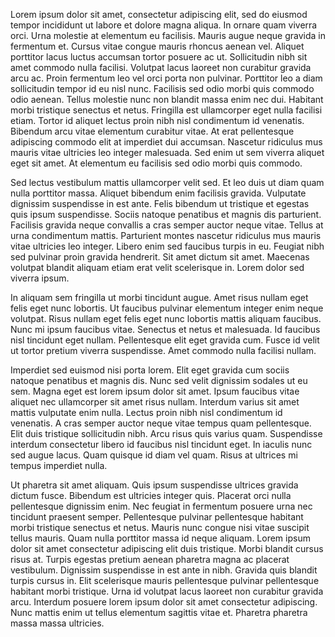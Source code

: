 Lorem ipsum dolor sit amet, consectetur adipiscing elit, sed do eiusmod tempor incididunt ut labore et dolore magna aliqua. In ornare quam viverra orci. Urna molestie at elementum eu facilisis. Mauris augue neque gravida in fermentum et. Cursus vitae congue mauris rhoncus aenean vel. Aliquet porttitor lacus luctus accumsan tortor posuere ac ut. Sollicitudin nibh sit amet commodo nulla facilisi. Volutpat lacus laoreet non curabitur gravida arcu ac. Proin fermentum leo vel orci porta non pulvinar. Porttitor leo a diam sollicitudin tempor id eu nisl nunc. Facilisis sed odio morbi quis commodo odio aenean. Tellus molestie nunc non blandit massa enim nec dui. Habitant morbi tristique senectus et netus. Fringilla est ullamcorper eget nulla facilisi etiam. Tortor id aliquet lectus proin nibh nisl condimentum id venenatis. Bibendum arcu vitae elementum curabitur vitae. At erat pellentesque adipiscing commodo elit at imperdiet dui accumsan. Nascetur ridiculus mus mauris vitae ultricies leo integer malesuada. Sed enim ut sem viverra aliquet eget sit amet. At elementum eu facilisis sed odio morbi quis commodo.

Sed lectus vestibulum mattis ullamcorper velit sed. Et leo duis ut diam quam nulla porttitor massa. Aliquet bibendum enim facilisis gravida. Vulputate dignissim suspendisse in est ante. Felis bibendum ut tristique et egestas quis ipsum suspendisse. Sociis natoque penatibus et magnis dis parturient. Facilisis gravida neque convallis a cras semper auctor neque vitae. Tellus at urna condimentum mattis. Parturient montes nascetur ridiculus mus mauris vitae ultricies leo integer. Libero enim sed faucibus turpis in eu. Feugiat nibh sed pulvinar proin gravida hendrerit. Sit amet dictum sit amet. Maecenas volutpat blandit aliquam etiam erat velit scelerisque in. Lorem dolor sed viverra ipsum.

In aliquam sem fringilla ut morbi tincidunt augue. Amet risus nullam eget felis eget nunc lobortis. Ut faucibus pulvinar elementum integer enim neque volutpat. Risus nullam eget felis eget nunc lobortis mattis aliquam faucibus. Nunc mi ipsum faucibus vitae. Senectus et netus et malesuada. Id faucibus nisl tincidunt eget nullam. Pellentesque elit eget gravida cum. Fusce id velit ut tortor pretium viverra suspendisse. Amet commodo nulla facilisi nullam.

Imperdiet sed euismod nisi porta lorem. Elit eget gravida cum sociis natoque penatibus et magnis dis. Nunc sed velit dignissim sodales ut eu sem. Magna eget est lorem ipsum dolor sit amet. Ipsum faucibus vitae aliquet nec ullamcorper sit amet risus nullam. Interdum varius sit amet mattis vulputate enim nulla. Lectus proin nibh nisl condimentum id venenatis. A cras semper auctor neque vitae tempus quam pellentesque. Elit duis tristique sollicitudin nibh. Arcu risus quis varius quam. Suspendisse interdum consectetur libero id faucibus nisl tincidunt eget. In iaculis nunc sed augue lacus. Quam quisque id diam vel quam. Risus at ultrices mi tempus imperdiet nulla.

Ut pharetra sit amet aliquam. Quis ipsum suspendisse ultrices gravida dictum fusce. Bibendum est ultricies integer quis. Placerat orci nulla pellentesque dignissim enim. Nec feugiat in fermentum posuere urna nec tincidunt praesent semper. Pellentesque pulvinar pellentesque habitant morbi tristique senectus et netus. Mauris nunc congue nisi vitae suscipit tellus mauris. Quam nulla porttitor massa id neque aliquam. Lorem ipsum dolor sit amet consectetur adipiscing elit duis tristique. Morbi blandit cursus risus at. Turpis egestas pretium aenean pharetra magna ac placerat vestibulum. Dignissim suspendisse in est ante in nibh. Gravida quis blandit turpis cursus in. Elit scelerisque mauris pellentesque pulvinar pellentesque habitant morbi tristique. Urna id volutpat lacus laoreet non curabitur gravida arcu. Interdum posuere lorem ipsum dolor sit amet consectetur adipiscing. Nunc mattis enim ut tellus elementum sagittis vitae et. Pharetra pharetra massa massa ultricies.